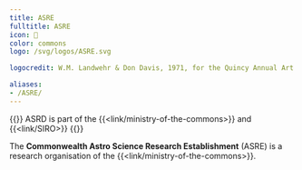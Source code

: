 ```yaml
---
title: ASRE
fulltitle: ASRE
icon: 🔬
color: commons
logo: /svg/logos/ASRE.svg

logocredit: W.M. Landwehr & Don Davis, 1971, for the Quincy Annual Art Show

aliases:
- /ASRE/
---
```

{{<note series>}}
 ASRD is part of the {{<link/ministry-of-the-commons>}} and {{<link/SIRO>}}
{{</note>}}

The <span class="fi fi-min-asre fis"></span> **Commonwealth Astro Science Research Establishment** (ASRE) is a research organisation of the {{<link/ministry-of-the-commons>}}.
